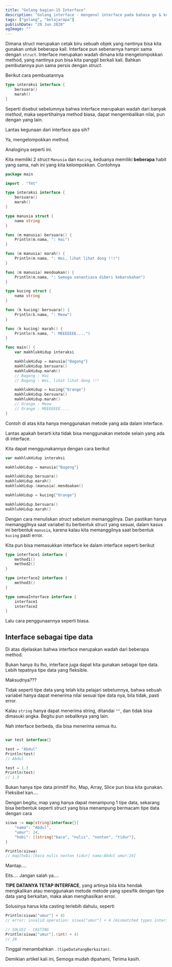 ```yaml
---
title: "Golang bagian-15 Interface"
description: "Golang interface - mengenal interface pada bahasa go & keunikannya"
tags: ["golang", "belajarapa"]
publishDate: "20 Jun 2020"
ogImage: ""
---
```


Dimana struct merupakan cetak biru sebuah objek yang nantinya bisa kita gunakan untuk beberapa kali.
Interface pun sebenarnya hampir sama dengan `struct`. Interface merupakan wadah dimana kita mengelompokkan method, yang nantinya pun bisa kita panggil berkali kali.
Bahkan pembutannya pun sama persis dengan _struct_.

Berikut cara pembuatannya

```go
type interaksi interface {
    bersuara()
    marah()
}
```

Seperti disebut sebelumnya bahwa interface merupakan wadah dari banyak _method_, maka sepertihalnya method biasa, dapat mengembalikan nilai, pun dengan yang lain.

Lantas kegunaan dari interface apa sih?

Ya, mengelompokkan method.

Analoginya seperti ini.

Kita memiliki 2 _struct_ `Manusia` dan `Kucing`, keduanya memiliki **beberapa** habit yang sama, nah ini yang kita kelompokkan.
Contohnya

```go
package main

import . "fmt"

type interaksi interface {
	bersuara()
	marah()
}

type manusia struct {
	nama string
}

func (m manusia) bersuara() {
	Println(m.nama, ": Hai")
}

func (m manusia) marah() {
	Println(m.nama, ": Woi, lihat lihat dong !!!")
}

func (m manusia) mendoakan() {
	Println(m.nama, ": Semoga senantiasa diberi kebarokahan")
}

type kucing struct {
	nama string
}

func (k kucing) bersuara() {
	Println(k.nama, ": Meow")
}

func (k kucing) marah() {
	Println(k.nama, ": MEEEEEEE....")
}

func main() {
	var makhlukHidup interaksi

	makhlukHidup = manusia{"Bagong"}
	makhlukHidup.bersuara()
    makhlukHidup.marah()
    // Bagong : Hai
    // Bagong : Woi, lihat lihat dong !!!

	makhlukHidup = kucing{"Orange"}
	makhlukHidup.bersuara()
    makhlukHidup.marah()
    // Orange : Meow
    // Orange : MEEEEEEE....
}
```

Contoh di atas kita hanya menggunakan metode yang ada dalam interface.

Lantas apakah berarti kita tidak bisa menggunakan metode selain yang ada di interface.

Kita dapat menggunakannya dengan cara berikut

```go
var makhlukHidup interaksi

makhlukHidup = manusia{"Bagong"}

makhlukHidup.bersuara()
makhlukHidup.marah()
makhlukHidup.(manusia).mendoakan()

makhlukHidup = kucing{"Orange"}

makhlukHidup.bersuara()
makhlukHidup.marah()
```

Dengan cara menuliskan _struct_ sebelum memanggilnya.
Dan pastikan hanya memanggilnya saat variabel itu berbentuk struct yang sesuai, dalam kasus ini berbentuk `manusia`, karena kalau kita memanggilnya saat berbentuk `kucing` pasti error.

Kita pun bisa memasukkan interface ke dalam interface seperti berikut

```go
type interface1 interface {
    method1()
    method2()
}

type interface2 interface {
    method3()
}

type semuaInterface interface {
    interface1
    interface2
}
```

Lalu cara penggunaannya seperti biasa.

## Interface sebagai tipe data

Di atas dijelaskan bahwa interface merupakan wadah dari beberapa method.

Bukan hanya itu lho, interface juga dapat kita gunakan sebagai tipe data.
Lebih tepatnya tipe data yang fleksible.

Maksudnya???

Tidak seperti tipe data yang telah kita pelajari sebelumnya, bahwa sebuah variabel hanya dapat menerima nilai sesuai tipe data nya, bila tidak, pasti error.

Kalau `string` hanya dapat menerima string, ditandai `""`, dan tidak bisa dimasuki angka.
Begitu pun sebaliknya yang lain.

Nah interface berbeda, dia bisa menerima semua itu.

```go

var test interface{}

test = "Abdul"
Println(test)
// Abdul

test = 1.3
Println(test)
// 1.3
```

Bukan hanya tipe data primitif lho, Map, Array, Slice pun bisa kita gunakan.
Fleksibel kan....

Dengan begitu, map yang hanya dapat menampung 1 tipe data, sekarang bisa berbentuk seperti struct yang bisa menampung bermacam tipe data dengan cara

```go
siswa := map[string]interface{}{
	"nama": "Abdul",
	"umur": 24,
	"hobi": []string{"baca", "nulis", "nonton", "tidur"},
}

Println(siswa)
// map[hobi:[baca nulis nonton tidur] nama:Abdul umur:24]
```

Mantap....

Eits....
Jangan salah ya....

**TIPE DATANYA TETAP INTERFACE**, yang artinya bila kita hendak mengkalikan atau menggunakan metode metode yang spesifik dengan tipe data yang berkaitan, maka akan menghasilkan error.

Solusinya harus kita casting terlebih dahulu, seperti

```go
Println(siswa["umur"] + 4)
// error: invalid operation: siswa["umur"] + 4 (mismatched types interface {} and int)

// SOLUSI - CASTING
Println(siswa["umur"].(int) + 4)
// 28
```

Tinggal menambahkan `.(tipeDataYangBerkaitan)`.

Demikian artikel kali ini,
Semoga mudah dipahami,
Terima kasih.
